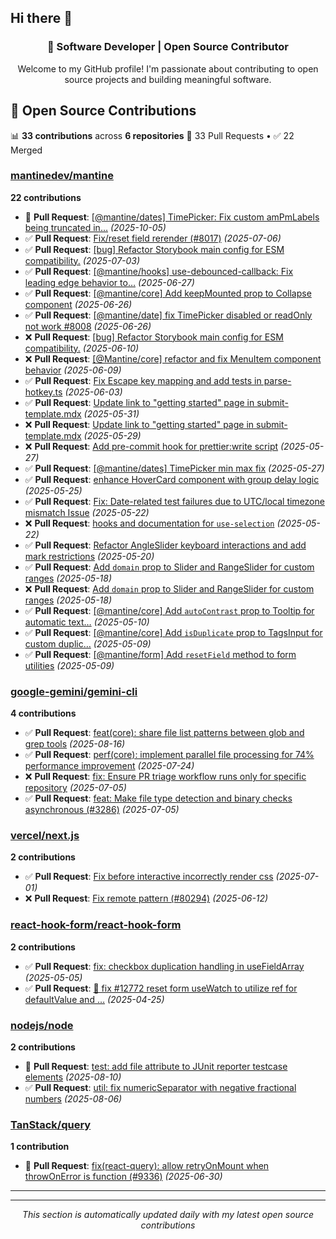 ## Hi there 👋

<div align="center">

### 🚀 Software Developer | Open Source Contributor

Welcome to my GitHub profile! I'm passionate about contributing to open source projects and building meaningful software.

</div>

## 🚀 Open Source Contributions

📊 **33 contributions** across **6 repositories**
🔀 33 Pull Requests • ✅ 22 Merged

### [mantinedev/mantine](https://github.com/mantinedev/mantine)
**22 contributions**

- 🔄 **Pull Request**: [[@mantine/dates] TimePicker: Fix custom amPmLabels being truncated in…](https://github.com/mantinedev/mantine/pull/8336) *(2025-10-05)*
- ✅ **Pull Request**: [Fix/reset field rerender (#8017)](https://github.com/mantinedev/mantine/pull/8050) *(2025-07-06)*
- ✅ **Pull Request**: [[bug] Refactor Storybook main config for ESM compatibility.](https://github.com/mantinedev/mantine/pull/8040) *(2025-07-03)*
- ✅ **Pull Request**: [[@mantine/hooks] use-debounced-callback: Fix leading edge behavior to…](https://github.com/mantinedev/mantine/pull/8021) *(2025-06-27)*
- ✅ **Pull Request**: [[@mantine/core] Add keepMounted prop to Collapse component](https://github.com/mantinedev/mantine/pull/8013) *(2025-06-26)*
- ✅ **Pull Request**: [[@mantine/date] fix TimePicker disabled or readOnly not work #8008](https://github.com/mantinedev/mantine/pull/8011) *(2025-06-26)*
- ❌ **Pull Request**: [[bug] Refactor Storybook main config for ESM compatibility.](https://github.com/mantinedev/mantine/pull/7957) *(2025-06-10)*
- ❌ **Pull Request**: [[@Mantine/core] refactor and fix MenuItem component behavior](https://github.com/mantinedev/mantine/pull/7948) *(2025-06-09)*
- ✅ **Pull Request**: [Fix Escape key mapping and add tests in parse-hotkey.ts](https://github.com/mantinedev/mantine/pull/7928) *(2025-06-03)*
- ✅ **Pull Request**: [Update link to "getting started" page in submit-template.mdx](https://github.com/mantinedev/mantine/pull/7919) *(2025-05-31)*
- ❌ **Pull Request**: [Update link to "getting started" page in submit-template.mdx](https://github.com/mantinedev/mantine/pull/7916) *(2025-05-29)*
- ❌ **Pull Request**: [Add pre-commit hook for prettier:write script](https://github.com/mantinedev/mantine/pull/7896) *(2025-05-27)*
- ✅ **Pull Request**: [[@mantine/dates] TimePicker min max fix](https://github.com/mantinedev/mantine/pull/7904) *(2025-05-27)*
- ✅ **Pull Request**: [enhance HoverCard component with group delay logic](https://github.com/mantinedev/mantine/pull/7890) *(2025-05-25)*
- ✅ **Pull Request**: [Fix: Date-related test failures due to UTC/local timezone mismatch Issue](https://github.com/mantinedev/mantine/pull/7878) *(2025-05-22)*
- ❌ **Pull Request**: [hooks and documentation for `use-selection`](https://github.com/mantinedev/mantine/pull/7872) *(2025-05-22)*
- ✅ **Pull Request**: [Refactor AngleSlider keyboard interactions and add mark restrictions](https://github.com/mantinedev/mantine/pull/7862) *(2025-05-20)*
- ✅ **Pull Request**: [Add `domain` prop to Slider and RangeSlider for custom ranges](https://github.com/mantinedev/mantine/pull/7856) *(2025-05-18)*
- ❌ **Pull Request**: [Add `domain` prop to Slider and RangeSlider for custom ranges](https://github.com/mantinedev/mantine/pull/7855) *(2025-05-18)*
- ✅ **Pull Request**: [[@mantine/core] Add `autoContrast` prop to Tooltip for automatic text…](https://github.com/mantinedev/mantine/pull/7819) *(2025-05-10)*
- ✅ **Pull Request**: [[@mantine/core] Add `isDuplicate` prop to TagsInput for custom duplic…](https://github.com/mantinedev/mantine/pull/7815) *(2025-05-09)*
- ✅ **Pull Request**: [[@mantine/form] Add `resetField` method to form utilities](https://github.com/mantinedev/mantine/pull/7806) *(2025-05-09)*

### [google-gemini/gemini-cli](https://github.com/google-gemini/gemini-cli)
**4 contributions**

- ✅ **Pull Request**: [feat(core): share file list patterns between glob and grep tools](https://github.com/google-gemini/gemini-cli/pull/6359) *(2025-08-16)*
- ✅ **Pull Request**: [perf(core): implement parallel file processing for 74% performance improvement](https://github.com/google-gemini/gemini-cli/pull/4763) *(2025-07-24)*
- ❌ **Pull Request**: [fix: Ensure PR triage workflow runs only for specific repository](https://github.com/google-gemini/gemini-cli/pull/3294) *(2025-07-05)*
- ✅ **Pull Request**: [feat: Make file type detection and binary checks asynchronous (#3286)](https://github.com/google-gemini/gemini-cli/pull/3288) *(2025-07-05)*

### [vercel/next.js](https://github.com/vercel/next.js)
**2 contributions**

- ✅ **Pull Request**: [Fix before interactive incorrectly render css](https://github.com/vercel/next.js/pull/81146) *(2025-07-01)*
- ❌ **Pull Request**: [Fix remote pattern (#80294)](https://github.com/vercel/next.js/pull/80428) *(2025-06-12)*

### [react-hook-form/react-hook-form](https://github.com/react-hook-form/react-hook-form)
**2 contributions**

- ✅ **Pull Request**: [fix: checkbox duplication handling in useFieldArray](https://github.com/react-hook-form/react-hook-form/pull/12793) *(2025-05-05)*
- ✅ **Pull Request**: [🐞 fix #12772 reset form useWatch to utilize ref for defaultValue and …](https://github.com/react-hook-form/react-hook-form/pull/12780) *(2025-04-25)*

### [nodejs/node](https://github.com/nodejs/node)
**2 contributions**

- 🔄 **Pull Request**: [test: add file attribute to JUnit reporter testcase elements](https://github.com/nodejs/node/pull/59432) *(2025-08-10)*
- ✅ **Pull Request**: [util: fix numericSeparator with negative fractional numbers](https://github.com/nodejs/node/pull/59379) *(2025-08-06)*

### [TanStack/query](https://github.com/TanStack/query)
**1 contribution**

- 🔄 **Pull Request**: [fix(react-query): allow retryOnMount when throwOnError is function (#9336)](https://github.com/TanStack/query/pull/9338) *(2025-06-30)*

---


---

<div align="center">

*This section is automatically updated daily with my latest open source contributions*

</div>
